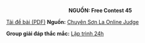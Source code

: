 **<center>NGUỒN: Free Contest 45</center>**

[Tải đề bài (PDF)](/statements/2256/NRACE.pdf)
**Nguồn:** [Chuyên Sơn La Online Judge](http://csloj.ddns.net/)

**Group giải đáp thắc mắc:** [Lập trình 24h](https://www.facebook.com/groups/1386904321519984)